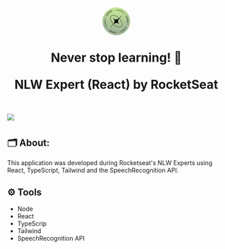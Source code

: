 <h1 align="center">
<img src="./public/favicon.png"/>

<p>Never stop learning! 🚀</p>
<p>NLW Expert (React) by RocketSeat</p>
</h1>

<h1>
<img src="https://ik.imagekit.io/tzbw07b6g/image.png?updatedAt=1711185032846"/>
</h1>

## 🗂️ About:

This application was developed during Rocketseat's NLW Experts using React, TypeScript, Tailwind and the SpeechRecognition API.
## ⚙️ Tools

- Node
- React
- TypeScrip
- Tailwind
- SpeechRecognition API
